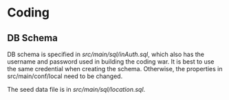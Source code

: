 Coding
======

DB Schema
---------

DB schema is specified in *src/main/sql/inAuth.sql*, which also has the username and password used in building the
coding war.  It is best to use the same credential when creating the schema.  Otherwise, the properties in 
src/main/conf/local need to be changed.

The seed data file is in *src/main/sql/location.sql*.

